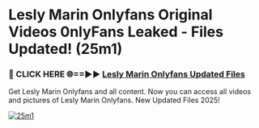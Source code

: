 # Lesly Marin Onlyfans Original Videos 0nlyFans Leaked - Files Updated! (25m1)

<h3>🔴 CLICK HERE 🌐==►► <a href="https://tinyurl.com/3hn5wdd3" rel="nofollow">Lesly Marin Onlyfans Updated Files</a></h3>

Get Lesly Marin Onlyfans and all content. Now you can access all videos and pictures of Lesly Marin Onlyfans. New Updated Files 2025!

[![25m1](https://i.imgur.com/4HnBqBT.gif)](https://tinyurl.com/3hn5wdd3)
